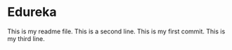 # Edureka
This is my readme file.
This is a second line.
This is my first commit.
This is my third line.
